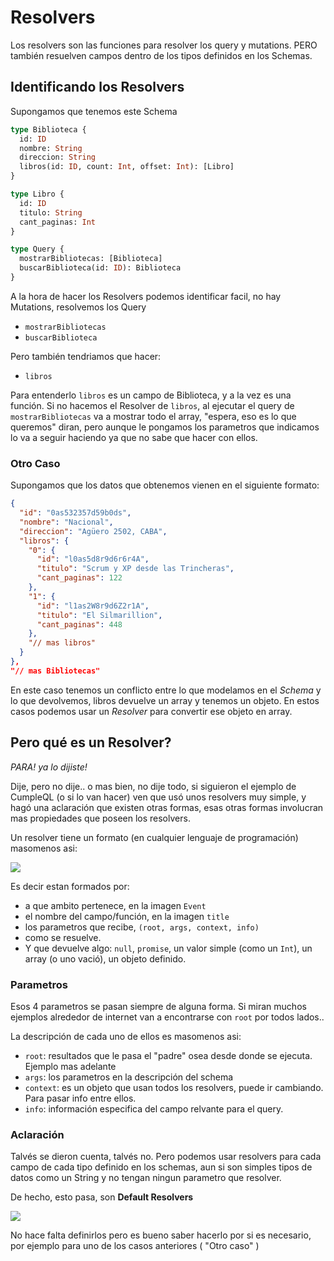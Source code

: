 # Resolvers

Los resolvers son las funciones para resolver los query y mutations. PERO también resuelven campos dentro de los tipos definidos en los Schemas.

## Identificando los Resolvers

Supongamos que tenemos este Schema

```graphql
type Biblioteca {
  id: ID
  nombre: String
  direccion: String
  libros(id: ID, count: Int, offset: Int): [Libro]
}

type Libro {
  id: ID
  titulo: String
  cant_paginas: Int
}

type Query {
  mostrarBibliotecas: [Biblioteca]
  buscarBiblioteca(id: ID): Biblioteca
}
```
A la hora de hacer los Resolvers podemos identificar facil, no hay Mutations, resolvemos los Query
* `mostrarBibliotecas`
* `buscarBiblioteca`

Pero también tendriamos que hacer:
* `libros`

Para entenderlo `libros` es un campo de Biblioteca, y a la vez es una función.
Si no hacemos el Resolver de `libros`, al ejecutar el query de `mostrarBibliotecas` va a mostrar todo el array, "espera, eso es lo que queremos" diran, pero aunque le pongamos los parametros que indicamos lo va a seguir haciendo ya que no sabe que hacer con ellos.

### Otro Caso

Supongamos que los datos que obtenemos vienen en el siguiente formato:

```json
{
  "id": "0as532357d59b0ds",
  "nombre": "Nacional",
  "direccion": "Agüero 2502, CABA",
  "libros": {
    "0": {
      "id": "l0as5d8r9d6r6r4A",
      "titulo": "Scrum y XP desde las Trincheras",
      "cant_paginas": 122
    },
    "1": {
      "id": "l1as2W8r9d6Z2r1A",
      "titulo": "El Silmarillion",
      "cant_paginas": 448
    },
    "// mas libros"
  }
},
"// mas Bibliotecas"
```

En este caso tenemos un conflicto entre lo que modelamos en el *Schema* y lo que devolvemos, libros devuelve un array y tenemos un objeto. En estos casos podemos usar un *Resolver* para convertir ese objeto en array.

## Pero qué es un Resolver?

*PARA! ya lo dijiste!*

Dije, pero no dije.. o mas bien, no dije todo, si siguieron el ejemplo de CumpleQL (o si lo van hacer) ven que usó unos resolvers muy simple, y hagó una aclaración que existen otras formas, esas otras formas involucran mas propiedades que poseen los resolvers.

Un resolver tiene un formato (en cualquier lenguaje de programación) masomenos asi:

<img src="https://cdn-images-1.medium.com/max/800/1*IdRm05pv-cT2rmBY6omFhw.png">

Es decir estan formados por:

* a que ambito pertenece, en la imagen `Event`
* el nombre del campo/función, en la imagen `title`
* los parametros que recibe, `(root, args, context, info)`
* como se resuelve.
* Y que devuelve algo: `null`, `promise`, un valor simple (como un `Int`), un array (o uno vació), un objeto definido.

### Parametros

Esos 4 parametros se pasan siempre de alguna forma.
Si miran muchos ejemplos alrededor de internet van a encontrarse con `root` por todos lados..

La descripción de cada uno de ellos es masomenos asi:

* `root`: resultados que le pasa el "padre" osea desde donde se ejecuta. Ejemplo mas adelante
* `args`: los parametros en la descripción del schema
* `context`: es un objeto que usan todos los resolvers, puede ir cambiando. Para pasar info entre ellos.
* `info`: información especifica del campo relvante para el query.

### Aclaración

Talvés se dieron cuenta, talvés no. 
Pero podemos usar resolvers para cada campo de cada tipo definido en los schemas, aun si son simples tipos de datos como un String y no tengan ningun parametro que resolver.

De hecho, esto pasa, son **Default Resolvers** 

<img src="https://cdn-images-1.medium.com/max/800/1*x-1OE_wqncx22oJaW3pRkg.png">

No hace falta definirlos pero es bueno saber hacerlo por si es necesario, por ejemplo para uno de los casos anteriores ( "Otro caso" )



